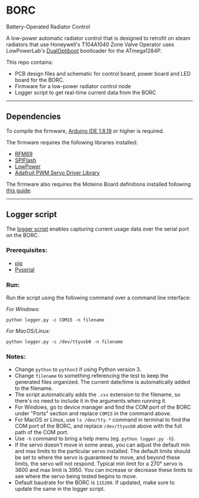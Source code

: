 # BORC
Battery-Operated Radiator Control

A low-power automatic radiator control that is designed to retrofit on steam radiators that use Honeywell's T104A1040 Zone Valve Operator
uses LowPowerLab's [DualOptiboot](https://github.com/LowPowerLab/DualOptiboot) bootloader for the ATmega1284P.

This repo contains:
- PCB design files and schematic for control board, power board and LED board for the BORC.
- Firmware for a low-power radiator control node
- Logger script to get real-time current data from the BORC

---

## Dependencies

To compile the firmware, [Arduino IDE 1.8.19](https://www.arduino.cc/en/software) or higher is required.

The firmware requires the following libraries installed:
- [RFM69](https://github.com/LowPowerLab/RFM69)
- [SPIFlash](https://github.com/LowPowerLab/SPIFlash)
- [LowPower](https://github.com/LowPowerLab/LowPower)
- [Adafruit PWM Servo Driver Library](https://github.com/adafruit/Adafruit-PWM-Servo-Driver-Library)

The firmware also requires the Moteino Board definitions installed following [this guide](https://lowpowerlab.com/guide/moteino/programming-libraries/).

---

## Logger script

The [logger script](https://github.com/berg-lab/BORC/blob/master/logger/logger.py) enables capturing current usage data over the serial port on the BORC.

### Prerequisites:
- [pip](https://pip.pypa.io/en/stable/installation/)
- [Pyserial](https://pypi.org/project/pyserial/)

### Run:
Run the script using the following command over a command line interface:

_For Windows:_
```
python logger.py -c COM15 -n filename
```

_For MacOS/Linux:_
```
python logger.py -c /dev/ttyusb0 -n filename
```

### Notes:
- Change `python` to `python3` if using Python version 3.
- Change `filename` to something referencing the test to keep the generated files organized. The current date/time is automatically added to the filename.
- The script automatically adds the `.csv` extension to the filename, so there's no need to include it in the arguments when running it.
- For Windows, go to device manager and find the COM port of the BORC under "Ports" section and replace `COM15` in the command above.
- For MacOS or Linux, use `ls /dev/tty.*` command in terminal to find the COM port of the BORC, and replace `/dev/ttyusb0` above with the full path of the COM port.
- Use `-h` command to bring a help menu (eg. `python logger.py -h`).
- If the servo doesn't move in some areas, you can adjust the default min and max limits to the particular servo installed. The default limits should be set to where the servo is guaranteed to move, and beyond these limits, the servo will not respond. Typical min limit for a 270° servo is 3600 and max limit is 3950. You can increase or decrease these limits to see where the servo being tested begins to move.
- Default baudrate for the BORC is `115200`. If updated, make sure to update the same in the logger script.
